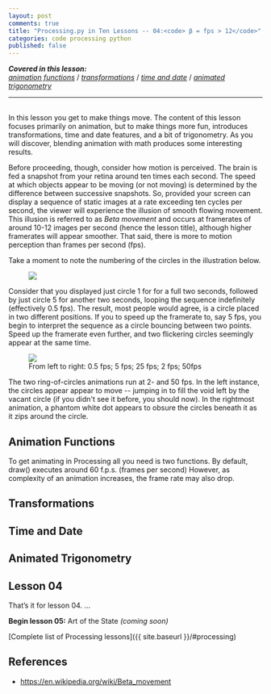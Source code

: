 ```yaml
---
layout: post
comments: true
title: "Processing.py in Ten Lessons -- 04:<code> β = fps > 12</code>"
categories: code processing python
published: false
---
```


***Covered in this lesson:***  
<a href="#animation-functions"><em>animation functions</em></a> /
<a href="#transformations"><em>transformations</em></a> /
<a href="#time-and-date"><em>time and date</em></a> /
<a href="#animated-trigonometry"><em>animated trigonometry</em></a>

---
&nbsp;  
In this lesson you get to make things move. The content of this lesson focuses primarily on animation, but to make things more fun, introduces transformations, time and date features, and a bit of trigonometry. As you will discover, blending animation with math produces some interesting results.

Before proceeding, though, consider how motion is perceived. The brain is fed a snapshot from your retina around ten times each second. The speed at which objects appear to be moving (or not moving) is determined by the difference between successive snapshots. So, provided your screen can display a sequence of static images at a rate exceeding ten cycles per second, the viewer will experience the illusion of smooth flowing movement. This illusion is referred to as *Beta movement* and occurs at framerates of around 10-12 images per second (hence the lesson title), although higher framerates will appear smoother. That said, there is more to motion perception than frames per second (fps).

Take a moment to note the numbering of the circles in the illustration below.

<figure>
  <img src="{{ site.url }}/img/pitl04/sequence.svg" />
</figure>

Consider that you displayed just circle 1 for for a full two seconds, followed by just circle 5 for another two seconds, looping the sequence indefinitely (effectively 0.5 fps). The result, most people would agree, is a circle placed in two different positions. If you to speed up the framerate to, say 5 fps, you begin to interpret the sequence as a circle bouncing between two points. Speed up the framerate even further, and two flickering circles seemingly appear at the same time. 

<figure>
  <img src="{{ site.url }}/img/pitl04/sequence-timings.gif" class="fullwidth" />
  <br />
  <figcaption>From left to right: 0.5 fps; 5 fps; 25 fps; 2 fps; 50fps</figcaption>
</figure>

The two ring-of-circles animations run at 2- and 50 fps. In the left instance, the circles appear appear to move -- jumping in to fill the void left by the vacant circle (if you didn't see it before, you should now). In the rightmost animation, a phantom white dot appears to obsure the circles beneath it as it zips around the circle.

## Animation Functions

To get animating in Processing all you need is two functions.
By default, draw() executes around 60 f.p.s. (frames per second)
However, as complexity of an animation increases, the frame rate may also drop.

## Transformations

## Time and Date

## Animated Trigonometry

## Lesson 04

That’s it for lesson 04.
...

**Begin lesson 05:** Art of the State *(coming soon)*

[Complete list of Processing lessons]({{ site.baseurl }}/#processing)

## References

* https://en.wikipedia.org/wiki/Beta_movement
